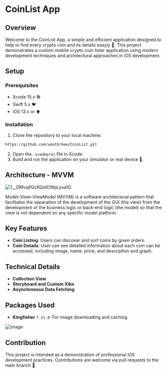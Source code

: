 # CoinList App

## Overview
Welcome to the CoinList App, a simple and efficient application designed to help to find every crypto coin and its details easyly 🚀. This project demonstrates a custom mobile crypto coin lister application using modern development techniques and architectural approaches in iOS development.

## Setup
### Prerequisites
- Xcode 15.x 🛠️
- Swift 5.x 🐦
- iOS 13.x or ⬆️

### Installation
1. Clone the repository to your local machine:
```bash
https://github.com/umutbrkee/CoinList.git
```
2. Open the `.xcodeproj` file in Xcode.
3. Build and run the application on your simulator or real device 📱.


## Architecture - MVVM
![1__DMvajfGcKQoIOWpLysa1Q](https://github.com/umutbrkee/CoinList/assets/45608427/d06420ae-b501-4a77-8872-61b9a8d4368d)

Model–View–ViewModel (MVVM) is a software architectural pattern that facilitates the separation of the development of the GUI (the view) from the development of the business logic or back-end logic (the model) so that the view is not dependent on any specific model platform.

## Key Features
- **Coin Listing**: Users can discover and sort coins by given orders.
- **Coin Details**: User can see detailed information about each coin can be accessed, including image, name, price, and description and graph.



## Technical Details
- **Collection View**
- **Storyboard and Custom Xibs**
- **Asynchronous Data Fetching**

## Packages Used
- **Kingfisher** `7.11.0`: For image downloading and caching.


![image](https://github.com/umutbrkee/CoinList/assets/45608427/b175b80b-b0da-4d5e-b3b1-6587dc5143a7)







## Contribution
This project is intended as a demonstration of professional iOS development practices. Contributions are welcome via pull requests to the main branch 💬.


